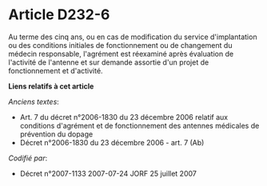 # Article D232-6

Au terme des cinq ans, ou en cas de modification du service d'implantation ou des conditions initiales de fonctionnement ou
de changement du médecin responsable, l'agrément est réexaminé après évaluation de l'activité de l'antenne et sur demande
assortie d'un projet de fonctionnement et d'activité.

**Liens relatifs à cet article**

_Anciens textes_:

  - Art. 7 du décret n°2006-1830 du 23 décembre 2006 relatif aux conditions d'agrément et de fonctionnement des antennes médicales de prévention du dopage
  - Décret n°2006-1830 du 23 décembre 2006 - art. 7 (Ab)

_Codifié par_:

  - Décret n°2007-1133 2007-07-24 JORF 25 juillet 2007
